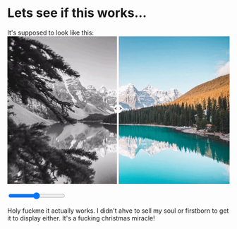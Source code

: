 <!-- pagetitle:CSS before and after slider -->

<!-- date:03/20/2024 -->

<!-- excerpt:This was the first plugin I added. I never actually tried it though... Whoops? -->

<!-- thumbnail:cssbeforeandaftersliderexample.gif -->

<!-- layout:page-notitle.php -->

# Lets see if this works...

It's supposed to look like this:
![CSS Before and After Slider](pages/posts/images/cssbeforeandaftersliderexample.gif)

<div class="slidercontainer">
    <div class="image before" style="background-image:url('pages/posts/images/coding-computer-thumb.webp');"></div>
    <div class="image after" style="background-image:url('pages/posts/images/babykitty.webp');"></div>
    <input type="range" class="slider" min="1" max="100" value="50" />
    <div class="slider-button"></div>
</div>

Holy fuckme it actually works. I didn't ahve to sell my soul or firstborn to get it to display either. It's a fucking christmas miracle!